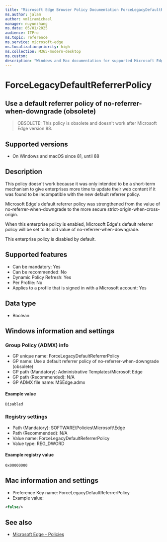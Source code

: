 ```yaml
---
title: "Microsoft Edge Browser Policy Documentation ForceLegacyDefaultReferrerPolicy"
ms.author: jalam
author: vmliramichael
manager: nuyunzhang
ms.date: 05/01/2025
audience: ITPro
ms.topic: reference
ms.service: microsoft-edge
ms.localizationpriority: high
ms.collection: M365-modern-desktop
ms.custom:
description: "Windows and Mac documentation for supported Microsoft Edge Browser policy: Use a default referrer policy of no-referrer-when-downgrade (obsolete)"
---
```


<!--THIS FILE IS AUTOMATICALLY GENERATED. MANUAL CHANGES WILL BE OVERWRITTEN.-->
<!--Please contact the Microsoft Edge Manageability team with any questions.-->

# ForceLegacyDefaultReferrerPolicy

## Use a default referrer policy of no-referrer-when-downgrade (obsolete)
> OBSOLETE: This policy is obsolete and doesn't work after Microsoft Edge version 88.

## Supported versions

- On Windows and macOS since 81, until 88

## Description

This policy doesn't work because it was only intended to be a short-term mechanism to give enterprises more time to update their web content if it was found to be incompatible with the new default referrer policy.

Microsoft Edge's default referrer policy was strengthened from the value of no-referrer-when-downgrade to the more secure strict-origin-when-cross-origin.

When this enterprise policy is enabled, Microsoft Edge's default referrer policy will be set to its old value of no-referrer-when-downgrade.

This enterprise policy is disabled by default.

## Supported features

- Can be mandatory: Yes
- Can be recommended: No
- Dynamic Policy Refresh: Yes
- Per Profile: No
- Applies to a profile that is signed in with a Microsoft account: Yes

## Data type

- Boolean

## Windows information and settings

### Group Policy (ADMX) info

- GP unique name: ForceLegacyDefaultReferrerPolicy
- GP name: Use a default referrer policy of no-referrer-when-downgrade (obsolete)
- GP path (Mandatory): Administrative Templates/Microsoft Edge
- GP path (Recommended): N/A
- GP ADMX file name: MSEdge.admx

#### Example value

```
Disabled
```

### Registry settings

- Path (Mandatory): SOFTWARE\Policies\Microsoft\Edge
- Path (Recommended): N/A
- Value name: ForceLegacyDefaultReferrerPolicy
- Value type: REG_DWORD

#### Example registry value

```
0x00000000
```


## Mac information and settings

- Preference Key name: ForceLegacyDefaultReferrerPolicy
- Example value:

```xml
<false/>
```

## See also
- [Microsoft Edge - Policies](../microsoft-edge-policies.md)
